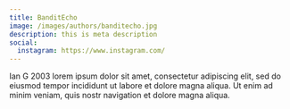 ```yaml
---
title: BanditEcho
image: /images/authors/banditecho.jpg
description: this is meta description
social:
  instagram: https://www.instagram.com/
---
```


Ian G 2003 lorem ipsum dolor sit amet, consectetur adipiscing elit, sed do eiusmod tempor incididunt ut labore et dolore magna aliqua. Ut enim ad minim veniam, quis nostr navigation et dolore magna aliqua.
